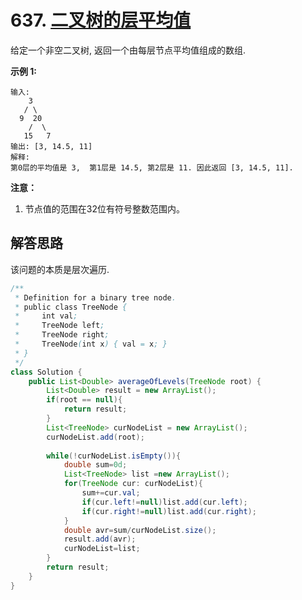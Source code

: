 # 637. [二叉树的层平均值](https://leetcode-cn.com/problems/average-of-levels-in-binary-tree/description/)

给定一个非空二叉树, 返回一个由每层节点平均值组成的数组.

**示例 1:**

```
输入:
    3
   / \
  9  20
    /  \
   15   7
输出: [3, 14.5, 11]
解释:
第0层的平均值是 3,  第1层是 14.5, 第2层是 11. 因此返回 [3, 14.5, 11].
```

**注意：**

1. 节点值的范围在32位有符号整数范围内。

## 解答思路

该问题的本质是层次遍历.

```java
/**
 * Definition for a binary tree node.
 * public class TreeNode {
 *     int val;
 *     TreeNode left;
 *     TreeNode right;
 *     TreeNode(int x) { val = x; }
 * }
 */
class Solution {
    public List<Double> averageOfLevels(TreeNode root) {
        List<Double> result = new ArrayList();
        if(root == null){
            return result;
        }
        List<TreeNode> curNodeList = new ArrayList();
        curNodeList.add(root);
    
        while(!curNodeList.isEmpty()){
            double sum=0d;
            List<TreeNode> list =new ArrayList();
            for(TreeNode cur: curNodeList){
                sum+=cur.val;
                if(cur.left!=null)list.add(cur.left);
                if(cur.right!=null)list.add(cur.right);
            }
            double avr=sum/curNodeList.size();
            result.add(avr);
            curNodeList=list;
        }
        return result;
    }
}
```